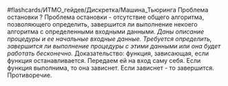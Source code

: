 #flashcards/ИТМО_гейдев/Дискретка/Машина_Тьюринга
Проблема остановки
?
Проблема остановки - отсутствие общего алгоритма, позволяющего определить, завершится ли выполнение некоего алгоритма с определенными входными данными.
*Даны описание процедуры и ее начальные входные данные. Требуется определить, завершится ли выполнение процедуры с этими данными или она будет работать бесконечно.*
Доказательство: функция, зависающая, если функция останавливается. Передаем ей на вход саму себя. Если функция выполнима, то она зависнет. Если зависнет - то завершится. Противоречие.
